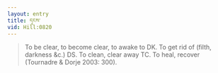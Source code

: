 ```yaml
---
layout: entry
title: དྭངས་
vid: Hill:0820
---
```

> To be clear, to become clear, to awake to DK. To get rid of (filth, darkness &c.) DS. To clean, clear away TC. To heal, recover (Tournadre & Dorje 2003: 300).
